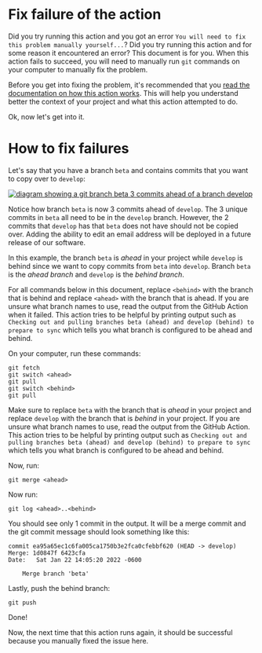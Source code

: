 # Fix failure of the action

Did you try running this action and you got an error `You will need to fix this problem manually yourself...`? Did you try running this action and for some reason it encountered an error? This document is for you. When this action fails to succeed, you will need to manually run `git` commands on your computer to manually fix the problem. 

Before you get into fixing the problem, it's recommended that you [read the documentation on how this action works](/README.md#how-does-this-action-work). This will help you understand better the context of your project and what this action attempted to do. 

Ok, now let's get into it. 

# How to fix failures 

Let's say that you have a branch `beta` and contains commits that you want to copy over to `develop`:

[![diagram showing a git branch beta 3 commits ahead of a branch develop](https://mermaid.ink/img/eyJjb2RlIjoiZmxvd2NoYXJ0IFREXG5cbkFbZ2l0IGNvbW1pdDogQ3JlYXRlIGZlYXR1cmUgdG8gZWRpdCBwcm9maWxlXSAtLT58Z2l0IGJyYW5jaDogYmV0YXwgQihEZXZlbG9wbWVudCBjb21taXQ6IDxicj4gMS4wLjAtYmV0YS4xKVxuXG5BIC0tPnxnaXQgYnJhbmNoOiBkZXZlbG9wfCBDKGdpdCBjb21taXQ6IENyZWF0ZSBmZWF0dXJlIGVkaXQgZW1haWwgYWRkcmVzcylcbkMgLS0-IEQoZ2l0IGNvbW1pdDogRWRpdCBkb2NzIHRvIGV4cGxhaW4gZWRpdGluZyBlbWFpbCBhZGRyZXNzKVxuXG5CIC0tPnxXZSBmb3VuZCBhIGJ1ZyF8IEUoZ2l0IGNvbW1pdDogQnVnIGZpeCBmb3IgZWRpdGluZyBwcm9maWxlKVxuRSAtLT4gRihEZXZlbG9wbWVudCBjb21taXQ6IDxicj4gMS4wLjAtYmV0YS4yKSIsIm1lcm1haWQiOnsidGhlbWUiOiJkYXJrIn0sInVwZGF0ZUVkaXRvciI6ZmFsc2UsImF1dG9TeW5jIjp0cnVlLCJ1cGRhdGVEaWFncmFtIjpmYWxzZX0)](https://mermaid-js.github.io/mermaid-live-editor/edit/#eyJjb2RlIjoiZmxvd2NoYXJ0IFREXG5cbkFbZ2l0IGNvbW1pdDogQ3JlYXRlIGZlYXR1cmUgdG8gZWRpdCBwcm9maWxlXSAtLT58Z2l0IGJyYW5jaDogYmV0YXwgQihEZXZlbG9wbWVudCBjb21taXQ6IDxicj4gMS4wLjAtYmV0YS4xKVxuXG5BIC0tPnxnaXQgYnJhbmNoOiBkZXZlbG9wfCBDKGdpdCBjb21taXQ6IENyZWF0ZSBmZWF0dXJlIGVkaXQgZW1haWwgYWRkcmVzcylcbkMgLS0-IEQoZ2l0IGNvbW1pdDogRWRpdCBkb2NzIHRvIGV4cGxhaW4gZWRpdGluZyBlbWFpbCBhZGRyZXNzKVxuXG5CIC0tPnxXZSBmb3VuZCBhIGJ1ZyF8IEUoZ2l0IGNvbW1pdDogQnVnIGZpeCBmb3IgZWRpdGluZyBwcm9maWxlKVxuRSAtLT4gRihEZXZlbG9wbWVudCBjb21taXQ6IDxicj4gMS4wLjAtYmV0YS4yKSIsIm1lcm1haWQiOiJ7XG4gIFwidGhlbWVcIjogXCJkYXJrXCJcbn0iLCJ1cGRhdGVFZGl0b3IiOmZhbHNlLCJhdXRvU3luYyI6dHJ1ZSwidXBkYXRlRGlhZ3JhbSI6ZmFsc2V9)

Notice how branch `beta` is now 3 commits ahead of `develop`. The 3 unique commits in `beta` all need to be in the `develop` branch. However, the 2 commits that `develop` has that `beta` does not have should not be copied over. Adding the ability to edit an email address will be deployed in a future release of our software.

In this example, the branch `beta` is *ahead* in your project while `develop` is behind since we want to copy commits from `beta` into `develop`. Branch `beta` is the *ahead branch* and `develop` is the *behind branch*. 

For all commands below in this document, replace `<behind>` with the branch that is behind and replace `<ahead>` with the branch that is ahead. If you are unsure what branch names to use, read the output from the GitHub Action when it failed. This action tries to be helpful by printing output such as `Checking out and pulling branches beta (ahead) and develop (behind) to prepare to sync` which tells you what branch is configured to be ahead and behind. 

On your computer, run these commands:

```
git fetch
git switch <ahead>
git pull
git switch <behind>
git pull
```

Make sure to replace `beta` with the branch that is *ahead* in your project and replace `develop` with the branch that is *behind* in your project. If you are unsure what branch names to use, read the output from the GitHub Action. This action tries to be helpful by printing output such as `Checking out and pulling branches beta (ahead) and develop (behind) to prepare to sync` which tells you what branch is configured to be ahead and behind. 

Now, run: 

```
git merge <ahead>
```

Now run:

```
git log <ahead>..<behind>
```

You should see only 1 commit in the output. It will be a merge commit and the git commit message should look something like this:
```
commit ea95a65ec1c6fa005ca1750b3e2fca0cfebbf620 (HEAD -> develop)
Merge: 1d0847f 6423cfa
Date:   Sat Jan 22 14:05:20 2022 -0600

    Merge branch 'beta'
```

Lastly, push the behind branch:
```
git push
```

Done! 

Now, the next time that this action runs again, it should be successful because you manually fixed the issue here. 
